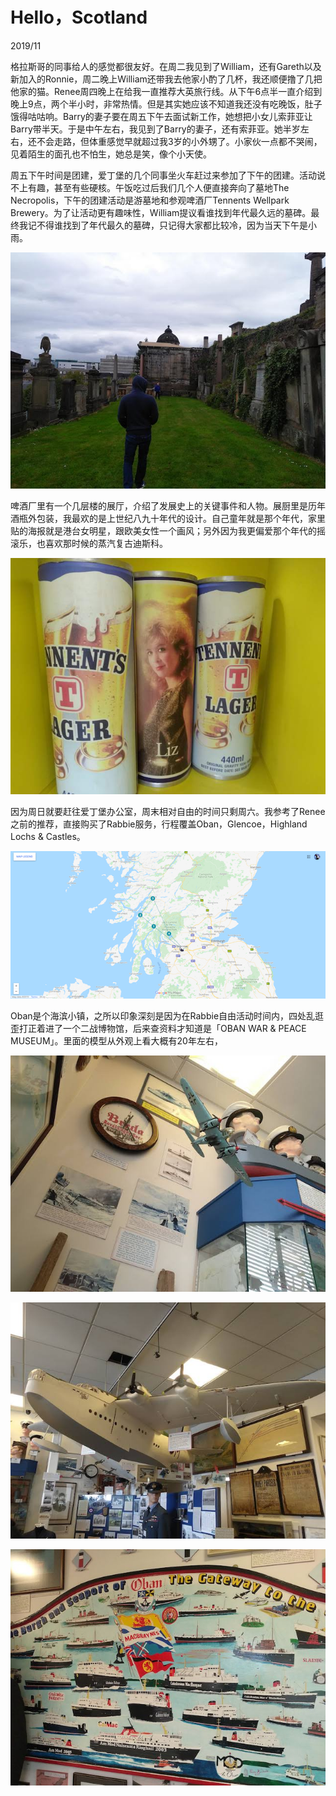 <!--0-->
# Hello，Scotland
2019/11

格拉斯哥的同事给人的感觉都很友好。在周二我见到了William，还有Gareth以及新加入的Ronnie，周二晚上William还带我去他家小酌了几杯，我还顺便撸了几把他家的猫。Renee周四晚上在给我一直推荐大英旅行线。从下午6点半一直介绍到晚上9点，两个半小时，非常热情。但是其实她应该不知道我还没有吃晚饭，肚子饿得咕咕响。Barry的妻子要在周五下午去面试新工作，她想把小女儿索菲亚让Barry带半天。于是中午左右，我见到了Barry的妻子，还有索菲亚。她半岁左右，还不会走路，但体重感觉早就超过我3岁的小外甥了。小家伙一点都不哭闹，见着陌生的面孔也不怕生，她总是笑，像个小天使。

周五下午时间是团建，爱丁堡的几个同事坐火车赶过来参加了下午的团建。活动说不上有趣，甚至有些硬核。午饭吃过后我们几个人便直接奔向了墓地The Necropolis，下午的团建活动是游墓地和参观啤酒厂Tennents Wellpark Brewery。为了让活动更有趣味性，William提议看谁找到年代最久远的墓碑。最终我记不得谁找到了年代最久的墓碑，只记得大家都比较冷，因为当天下午是小雨。

![The Necropolis](HelloScotland/TheNecropolis.jpg)

啤酒厂里有一个几层楼的展厅，介绍了发展史上的关键事件和人物。展厨里是历年酒瓶外包装，我最欢的是上世纪八九十年代的设计。自己童年就是那个年代，家里贴的海报就是港台女明星，跟欧美女性一个画风；另外因为我更偏爱那个年代的摇滚乐，也喜欢那时候的蒸汽复古迪斯科。

![Tennents](HelloScotland/Tennents.jpg)

因为周日就要赶往爱丁堡办公室，周末相对自由的时间只剩周六。我参考了Renee之前的推荐，直接购买了Rabbie服务，行程覆盖Oban，Glencoe，Highland Lochs & Castles。

![Rabbie](HelloScotland/Rabbie.png)

Oban是个海滨小镇，之所以印象深刻是因为在Rabbie自由活动时间内，四处乱逛歪打正着进了一个二战博物馆，后来查资料才知道是「OBAN WAR & PEACE MUSEUM」。里面的模型从外观上看大概有20年左右，

![War Peace](HelloScotland/WarPeace.jpg)

![War Peace 02](HelloScotland/WarPeace2.jpg)

![War Peace 03](HelloScotland/WarPeace3.jpg)

